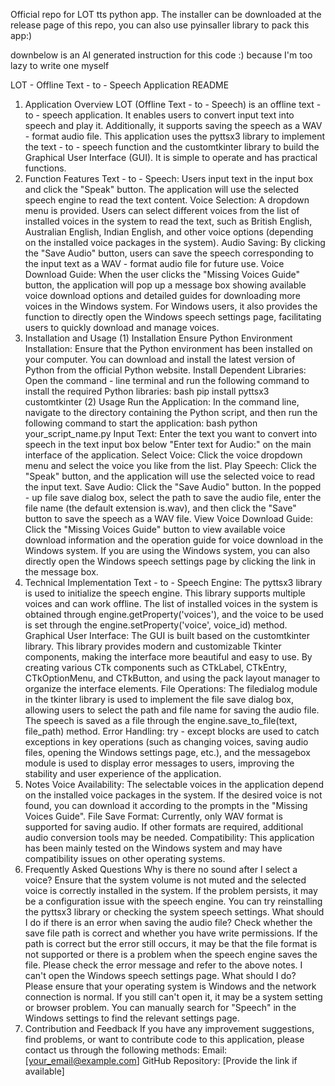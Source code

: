 Official repo for LOT tts python app. The installer can be downloaded at the release page of this repo, you can also use pyinsaller library to pack this app:)

downbelow is an AI generated instruction for this code :) because I'm too lazy to write one myself

LOT - Offline Text - to - Speech Application README
1. Application Overview
LOT (Offline Text - to - Speech) is an offline text - to - speech application. It enables users to convert input text into speech and play it. Additionally, it supports saving the speech as a WAV - format audio file. This application uses the pyttsx3 library to implement the text - to - speech function and the customtkinter library to build the Graphical User Interface (GUI). It is simple to operate and has practical functions.
2. Function Features
Text - to - Speech: Users input text in the input box and click the "Speak" button. The application will use the selected speech engine to read the text content.
Voice Selection: A dropdown menu is provided. Users can select different voices from the list of installed voices in the system to read the text, such as British English, Australian English, Indian English, and other voice options (depending on the installed voice packages in the system).
Audio Saving: By clicking the "Save Audio" button, users can save the speech corresponding to the input text as a WAV - format audio file for future use.
Voice Download Guide: When the user clicks the "Missing Voices Guide" button, the application will pop up a message box showing available voice download options and detailed guides for downloading more voices in the Windows system. For Windows users, it also provides the function to directly open the Windows speech settings page, facilitating users to quickly download and manage voices.
3. Installation and Usage
(1) Installation
Ensure Python Environment Installation: Ensure that the Python environment has been installed on your computer. You can download and install the latest version of Python from the official Python website.
Install Dependent Libraries: Open the command - line terminal and run the following command to install the required Python libraries:
bash
pip install pyttsx3 customtkinter
(2) Usage
Run the Application: In the command line, navigate to the directory containing the Python script, and then run the following command to start the application:
bash
python your_script_name.py
Input Text: Enter the text you want to convert into speech in the text input box below "Enter text for Audio:" on the main interface of the application.
Select Voice: Click the voice dropdown menu and select the voice you like from the list.
Play Speech: Click the "Speak" button, and the application will use the selected voice to read the input text.
Save Audio: Click the "Save Audio" button. In the popped - up file save dialog box, select the path to save the audio file, enter the file name (the default extension is.wav), and then click the "Save" button to save the speech as a WAV file.
View Voice Download Guide: Click the "Missing Voices Guide" button to view available voice download information and the operation guide for voice download in the Windows system. If you are using the Windows system, you can also directly open the Windows speech settings page by clicking the link in the message box.
4. Technical Implementation
Text - to - Speech Engine: The pyttsx3 library is used to initialize the speech engine. This library supports multiple voices and can work offline. The list of installed voices in the system is obtained through engine.getProperty('voices'), and the voice to be used is set through the engine.setProperty('voice', voice_id) method.
Graphical User Interface: The GUI is built based on the customtkinter library. This library provides modern and customizable Tkinter components, making the interface more beautiful and easy to use. By creating various CTk components such as CTkLabel, CTkEntry, CTkOptionMenu, and CTkButton, and using the pack layout manager to organize the interface elements.
File Operations: The filedialog module in the tkinter library is used to implement the file save dialog box, allowing users to select the path and file name for saving the audio file. The speech is saved as a file through the engine.save_to_file(text, file_path) method.
Error Handling: try - except blocks are used to catch exceptions in key operations (such as changing voices, saving audio files, opening the Windows settings page, etc.), and the messagebox module is used to display error messages to users, improving the stability and user experience of the application.
5. Notes
Voice Availability: The selectable voices in the application depend on the installed voice packages in the system. If the desired voice is not found, you can download it according to the prompts in the "Missing Voices Guide".
File Save Format: Currently, only WAV format is supported for saving audio. If other formats are required, additional audio conversion tools may be needed.
Compatibility: This application has been mainly tested on the Windows system and may have compatibility issues on other operating systems.
6. Frequently Asked Questions
Why is there no sound after I select a voice?
Ensure that the system volume is not muted and the selected voice is correctly installed in the system. If the problem persists, it may be a configuration issue with the speech engine. You can try reinstalling the pyttsx3 library or checking the system speech settings.
What should I do if there is an error when saving the audio file?
Check whether the save file path is correct and whether you have write permissions. If the path is correct but the error still occurs, it may be that the file format is not supported or there is a problem when the speech engine saves the file. Please check the error message and refer to the above notes.
I can't open the Windows speech settings page. What should I do?
Please ensure that your operating system is Windows and the network connection is normal. If you still can't open it, it may be a system setting or browser problem. You can manually search for "Speech" in the Windows settings to find the relevant settings page.
7. Contribution and Feedback
If you have any improvement suggestions, find problems, or want to contribute code to this application, please contact us through the following methods:
Email: [your_email@example.com]
GitHub Repository: [Provide the link if available]
